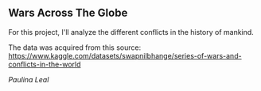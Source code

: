 ## Wars Across The Globe

For this project, I'll analyze the different conflicts in the history of mankind. 

The data was acquired from this source: https://www.kaggle.com/datasets/swapnilbhange/series-of-wars-and-conflicts-in-the-world

_Paulina Leal_
